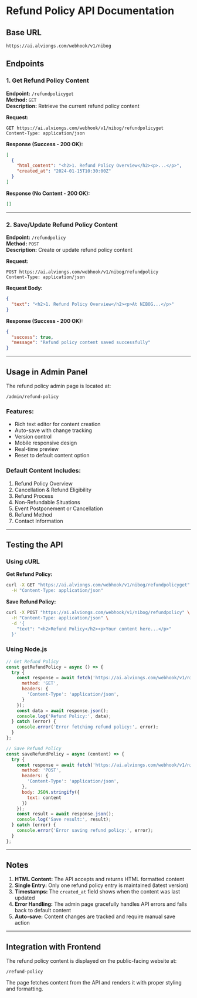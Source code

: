 # Refund Policy API Documentation

## Base URL
```
https://ai.alviongs.com/webhook/v1/nibog
```

## Endpoints

### 1. Get Refund Policy Content
**Endpoint:** `/refundpolicyget`  
**Method:** `GET`  
**Description:** Retrieve the current refund policy content

**Request:**
```http
GET https://ai.alviongs.com/webhook/v1/nibog/refundpolicyget
Content-Type: application/json
```

**Response (Success - 200 OK):**
```json
[
  {
    "html_content": "<h2>1. Refund Policy Overview</h2><p>...</p>",
    "created_at": "2024-01-15T10:30:00Z"
  }
]
```

**Response (No Content - 200 OK):**
```json
[]
```

---

### 2. Save/Update Refund Policy Content
**Endpoint:** `/refundpolicy`  
**Method:** `POST`  
**Description:** Create or update refund policy content

**Request:**
```http
POST https://ai.alviongs.com/webhook/v1/nibog/refundpolicy
Content-Type: application/json
```

**Request Body:**
```json
{
  "text": "<h2>1. Refund Policy Overview</h2><p>At NIBOG...</p>"
}
```

**Response (Success - 200 OK):**
```json
{
  "success": true,
  "message": "Refund policy content saved successfully"
}
```

---

## Usage in Admin Panel

The refund policy admin page is located at:
```
/admin/refund-policy
```

### Features:
- Rich text editor for content creation
- Auto-save with change tracking
- Version control
- Mobile responsive design
- Real-time preview
- Reset to default content option

### Default Content Includes:
1. Refund Policy Overview
2. Cancellation & Refund Eligibility
3. Refund Process
4. Non-Refundable Situations
5. Event Postponement or Cancellation
6. Refund Method
7. Contact Information

---

## Testing the API

### Using cURL

**Get Refund Policy:**
```bash
curl -X GET "https://ai.alviongs.com/webhook/v1/nibog/refundpolicyget" \
  -H "Content-Type: application/json"
```

**Save Refund Policy:**
```bash
curl -X POST "https://ai.alviongs.com/webhook/v1/nibog/refundpolicy" \
  -H "Content-Type: application/json" \
  -d '{
    "text": "<h2>Refund Policy</h2><p>Your content here...</p>"
  }'
```

### Using Node.js

```javascript
// Get Refund Policy
const getRefundPolicy = async () => {
  try {
    const response = await fetch('https://ai.alviongs.com/webhook/v1/nibog/refundpolicyget', {
      method: 'GET',
      headers: {
        'Content-Type': 'application/json',
      }
    });
    const data = await response.json();
    console.log('Refund Policy:', data);
  } catch (error) {
    console.error('Error fetching refund policy:', error);
  }
};

// Save Refund Policy
const saveRefundPolicy = async (content) => {
  try {
    const response = await fetch('https://ai.alviongs.com/webhook/v1/nibog/refundpolicy', {
      method: 'POST',
      headers: {
        'Content-Type': 'application/json',
      },
      body: JSON.stringify({
        text: content
      })
    });
    const result = await response.json();
    console.log('Save result:', result);
  } catch (error) {
    console.error('Error saving refund policy:', error);
  }
};
```

---

## Notes

1. **HTML Content:** The API accepts and returns HTML formatted content
2. **Single Entry:** Only one refund policy entry is maintained (latest version)
3. **Timestamps:** The `created_at` field shows when the content was last updated
4. **Error Handling:** The admin page gracefully handles API errors and falls back to default content
5. **Auto-save:** Content changes are tracked and require manual save action

---

## Integration with Frontend

The refund policy content is displayed on the public-facing website at:
```
/refund-policy
```

The page fetches content from the API and renders it with proper styling and formatting.
